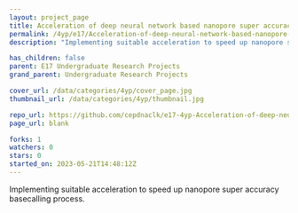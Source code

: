 ```yaml
---
layout: project_page
title: Acceleration of deep neural network based nanopore super accuracy basecalling
permalink: /4yp/e17/Acceleration-of-deep-neural-network-based-nanopore-super-accuracy-basecalling/
description: "Implementing suitable acceleration to speed up nanopore super accuracy basecalling process."

has_children: false
parent: E17 Undergraduate Research Projects
grand_parent: Undergraduate Research Projects

cover_url: /data/categories/4yp/cover_page.jpg
thumbnail_url: /data/categories/4yp/thumbnail.jpg

repo_url: https://github.com/cepdnaclk/e17-4yp-Acceleration-of-deep-neural-network-based-nanopore-super-accuracy-basecalling
page_url: blank

forks: 1
watchers: 0
stars: 0
started_on: 2023-05-21T14:48:12Z
---
```

Implementing suitable acceleration to speed up nanopore super accuracy basecalling process.

